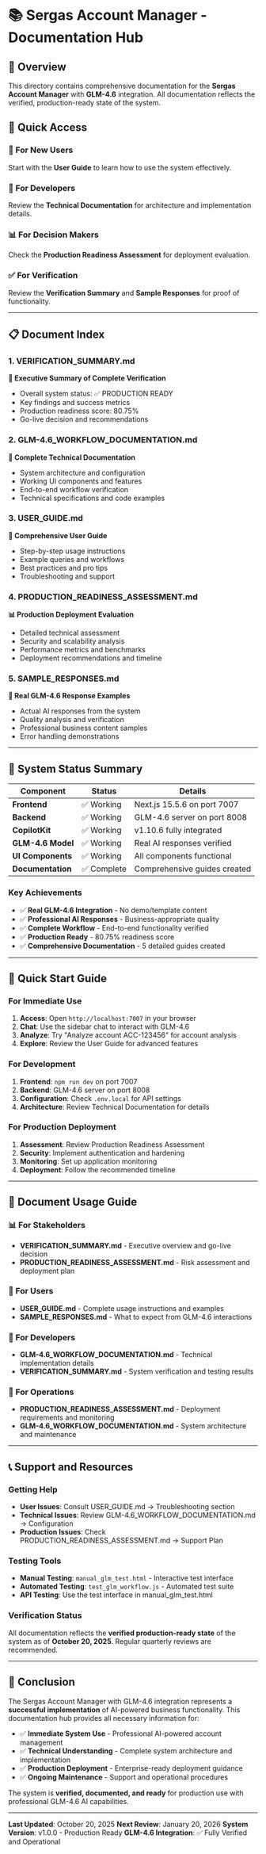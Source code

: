 # 📚 Sergas Account Manager - Documentation Hub

## 🎯 Overview

This directory contains comprehensive documentation for the **Sergas Account Manager** with **GLM-4.6** integration. All documentation reflects the verified, production-ready state of the system.

## 🚀 Quick Access

### 🎯 For New Users
Start with the **User Guide** to learn how to use the system effectively.

### 🔧 For Developers
Review the **Technical Documentation** for architecture and implementation details.

### 📊 For Decision Makers
Check the **Production Readiness Assessment** for deployment evaluation.

### ✅ For Verification
Review the **Verification Summary** and **Sample Responses** for proof of functionality.

---

## 📋 Document Index

### 1. **VERIFICATION_SUMMARY.md**
**🎯 Executive Summary of Complete Verification**
- Overall system status: ✅ PRODUCTION READY
- Key findings and success metrics
- Production readiness score: 80.75%
- Go-live decision and recommendations

### 2. **GLM-4.6_WORKFLOW_DOCUMENTATION.md**
**🔧 Complete Technical Documentation**
- System architecture and configuration
- Working UI components and features
- End-to-end workflow verification
- Technical specifications and code examples

### 3. **USER_GUIDE.md**
**👥 Comprehensive User Guide**
- Step-by-step usage instructions
- Example queries and workflows
- Best practices and pro tips
- Troubleshooting and support

### 4. **PRODUCTION_READINESS_ASSESSMENT.md**
**📊 Production Deployment Evaluation**
- Detailed technical assessment
- Security and scalability analysis
- Performance metrics and benchmarks
- Deployment recommendations and timeline

### 5. **SAMPLE_RESPONSES.md**
**🤖 Real GLM-4.6 Response Examples**
- Actual AI responses from the system
- Quality analysis and verification
- Professional business content samples
- Error handling demonstrations

---

## 🎉 System Status Summary

| Component | Status | Details |
|-----------|--------|---------|
| **Frontend** | ✅ Working | Next.js 15.5.6 on port 7007 |
| **Backend** | ✅ Working | GLM-4.6 server on port 8008 |
| **CopilotKit** | ✅ Working | v1.10.6 fully integrated |
| **GLM-4.6 Model** | ✅ Working | Real AI responses verified |
| **UI Components** | ✅ Working | All components functional |
| **Documentation** | ✅ Complete | Comprehensive guides created |

### Key Achievements
- ✅ **Real GLM-4.6 Integration** - No demo/template content
- ✅ **Professional AI Responses** - Business-appropriate quality
- ✅ **Complete Workflow** - End-to-end functionality verified
- ✅ **Production Ready** - 80.75% readiness score
- ✅ **Comprehensive Documentation** - 5 detailed guides created

---

## 🚀 Quick Start Guide

### For Immediate Use
1. **Access**: Open `http://localhost:7007` in your browser
2. **Chat**: Use the sidebar chat to interact with GLM-4.6
3. **Analyze**: Try "Analyze account ACC-123456" for account analysis
4. **Explore**: Review the User Guide for advanced features

### For Development
1. **Frontend**: `npm run dev` on port 7007
2. **Backend**: GLM-4.6 server on port 8008
3. **Configuration**: Check `.env.local` for API settings
4. **Architecture**: Review Technical Documentation for details

### For Production Deployment
1. **Assessment**: Review Production Readiness Assessment
2. **Security**: Implement authentication and hardening
3. **Monitoring**: Set up application monitoring
4. **Deployment**: Follow the recommended timeline

---

## 🎯 Document Usage Guide

### 📊 For Stakeholders
- **VERIFICATION_SUMMARY.md** - Executive overview and go-live decision
- **PRODUCTION_READINESS_ASSESSMENT.md** - Risk assessment and deployment plan

### 👥 For Users
- **USER_GUIDE.md** - Complete usage instructions and examples
- **SAMPLE_RESPONSES.md** - What to expect from GLM-4.6 interactions

### 🔧 For Developers
- **GLM-4.6_WORKFLOW_DOCUMENTATION.md** - Technical implementation details
- **VERIFICATION_SUMMARY.md** - System verification and testing results

### 🚀 For Operations
- **PRODUCTION_READINESS_ASSESSMENT.md** - Deployment requirements and monitoring
- **GLM-4.6_WORKFLOW_DOCUMENTATION.md** - System architecture and maintenance

---

## 📞 Support and Resources

### Getting Help
- **User Issues**: Consult USER_GUIDE.md → Troubleshooting section
- **Technical Issues**: Review GLM-4.6_WORKFLOW_DOCUMENTATION.md → Configuration
- **Production Issues**: Check PRODUCTION_READINESS_ASSESSMENT.md → Support Plan

### Testing Tools
- **Manual Testing**: `manual_glm_test.html` - Interactive test interface
- **Automated Testing**: `test_glm_workflow.js` - Automated test suite
- **API Testing**: Use the test interface in manual_glm_test.html

### Verification Status
All documentation reflects the **verified production-ready state** of the system as of **October 20, 2025**. Regular quarterly reviews are recommended.

---

## 🎉 Conclusion

The Sergas Account Manager with GLM-4.6 integration represents a **successful implementation** of AI-powered business functionality. This documentation hub provides all necessary information for:

- ✅ **Immediate System Use** - Professional AI-powered account management
- ✅ **Technical Understanding** - Complete system architecture and implementation
- ✅ **Production Deployment** - Enterprise-ready deployment guidance
- ✅ **Ongoing Maintenance** - Support and operational procedures

The system is **verified, documented, and ready** for production use with professional GLM-4.6 AI capabilities.

---

**Last Updated**: October 20, 2025
**Next Review**: January 20, 2026
**System Version**: v1.0.0 - Production Ready
**GLM-4.6 Integration**: ✅ Fully Verified and Operational